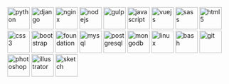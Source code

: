 <p>
<img src="https://devicons.github.io/devicon/devicon.git/icons/python/python-original.svg" alt="python" width="50" height="50"/> 
<img src="https://devicons.github.io/devicon/devicon.git/icons/django/django-original.svg" alt="django" width="50" height="50"/> 
<img src="https://devicons.github.io/devicon/devicon.git/icons/nginx/nginx-original.svg" alt="nginx" width="50" height="50"/>
<img src="https://devicons.github.io/devicon/devicon.git/icons/nodejs/nodejs-original-wordmark.svg" alt="nodejs" width="50" height="50"/> 
<img src="https://devicons.github.io/devicon/devicon.git/icons/gulp/gulp-plain.svg" alt="gulp" width="50" height="50"/> 
<img src="https://devicons.github.io/devicon/devicon.git/icons/javascript/javascript-original.svg" alt="javascript" width="50" height="50"/> 
<img src="https://devicons.github.io/devicon/devicon.git/icons/vuejs/vuejs-original-wordmark.svg" alt="vuejs" width="50" height="50"/>
<img src="https://devicons.github.io/devicon/devicon.git/icons/sass/sass-original.svg" alt="sass" width="50" height="50"/>
<img src="https://devicons.github.io/devicon/devicon.git/icons/html5/html5-original-wordmark.svg" alt="html5" width="50" height="50"/> 
<img src="https://devicons.github.io/devicon/devicon.git/icons/css3/css3-original-wordmark.svg" alt="css3" width="50" height="50"/> 
<img src="https://devicons.github.io/devicon/devicon.git/icons/bootstrap/bootstrap-plain.svg" alt="bootstrap" width="50" height="50"/> 
<img src="https://devicons.github.io/devicon/devicon.git/icons/foundation/foundation-original.svg" alt="foundation" width="50" height="50"/> 
<img src="https://devicons.github.io/devicon/devicon.git/icons/mysql/mysql-original-wordmark.svg" alt="mysql" width="50" height="50"/> 
<img src="https://devicons.github.io/devicon/devicon.git/icons/postgresql/postgresql-original-wordmark.svg" alt="postgresql" width="50" height="50"/> 
<img src="https://devicons.github.io/devicon/devicon.git/icons/mongodb/mongodb-original-wordmark.svg" alt="mongodb" width="50" height="50"/> 
<img src="https://devicons.github.io/devicon/devicon.git/icons/linux/linux-original.svg" alt="linux" width="50" height="50"/> 
<img src="https://www.vectorlogo.zone/logos/gnu_bash/gnu_bash-icon.svg" alt="bash" width="50" height="50"/> 
<img src="https://www.vectorlogo.zone/logos/git-scm/git-scm-icon.svg" alt="git" width="50" height="50"/> 
<img src="https://devicons.github.io/devicon/devicon.git/icons/photoshop/photoshop-plain.svg" alt="photoshop" width="50" height="50"/> 
<img src="https://www.vectorlogo.zone/logos/adobe_illustrator/adobe_illustrator-icon.svg" alt="illustrator" width="50" height="50"/> 
<img src="https://www.vectorlogo.zone/logos/sketchapp/sketchapp-icon.svg" alt="sketch" width="50" height="50"/> 
</p>

